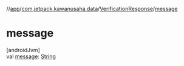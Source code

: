 //[app](../../../index.md)/[com.jetpack.kawanusaha.data](../index.md)/[VerificationResponse](index.md)/[message](message.md)

# message

[androidJvm]\
val [message](message.md): [String](https://kotlinlang.org/api/latest/jvm/stdlib/kotlin/-string/index.html)
